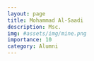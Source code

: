 ```yaml
---
layout: page
title: Mohammad Al-Saadi
description: Msc.
img: #assets/img/mine.png
importance: 10
category: Alumni
---
```


